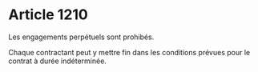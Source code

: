# Article 1210

Les engagements perpétuels sont prohibés.

Chaque contractant peut y mettre fin dans les conditions prévues pour le contrat à durée indéterminée.
